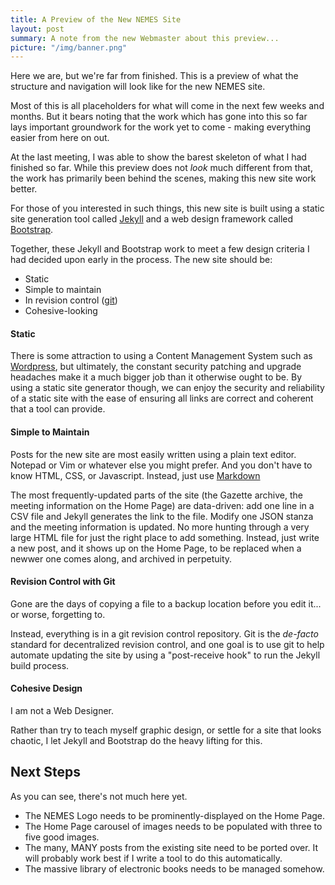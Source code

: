 ```yaml
---
title: A Preview of the New NEMES Site
layout: post
summary: A note from the new Webmaster about this preview...
picture: "/img/banner.png"
---
```


Here we are, but we're far from finished. This is a preview of what the structure and navigation will look like for the new NEMES site.

Most of this is all placeholders for what will come in the next few weeks and months. But it bears noting that the work which has gone into this so far lays important groundwork for the work yet to come - making everything easier from here on out.

At the last meeting, I was able to show the barest skeleton of what I had finished so far. While this preview does not _look_ much different from that, the work has primarily been behind the scenes, making this new site work better.

For those of you interested in such things, this new site is built using a static site generation tool called [Jekyll](http://jekyllrb.com) and a web design framework called [Bootstrap](https://getbootstrap.com/docs/4.0/getting-started/introduction/).

Together, these Jekyll and Bootstrap work to meet a few design criteria I had decided upon early in the process. The new site should be:

 + Static
 + Simple to maintain
 + In revision control ([git](https://git.io/))
 + Cohesive-looking

#### Static

There is some attraction to using a Content Management System such as [Wordpress](), but ultimately, the constant security patching and upgrade headaches make it a much bigger job than it otherwise ought to be. By using a static site generator though, we can enjoy the security and reliability of a static site with the ease of ensuring all links are correct and coherent that a tool can provide.

#### Simple to Maintain

Posts for the new site are most easily written using a plain text editor. Notepad or Vim or whatever else you might prefer. And you don't have to know HTML, CSS, or Javascript. Instead, just use [Markdown](https://en.wikipedia.org/wiki/Markdown)

The most frequently-updated parts of the site (the Gazette archive, the meeting information on the Home Page) are data-driven: add one line in a CSV file and Jekyll generates the link to the file. Modify one JSON stanza and the meeting information is updated. No more hunting through a very large HTML file for just the right place to add something. Instead, just write a new post, and it shows up on the Home Page, to be replaced when a newwer one comes along, and archived in perpetuity.

#### Revision Control with Git

Gone are the days of copying a file to a backup location before you edit it... or worse, forgetting to.

Instead, everything is in a git revision control repository. Git is the _de-facto_ standard for decentralized revision control, and one goal is to use git to help automate updating the site by using a "post-receive hook" to run the Jekyll build process.

#### Cohesive Design

I am not a Web Designer.

Rather than try to teach myself graphic design, or settle for a site that looks chaotic, I let Jekyll and Bootstrap do the heavy lifting for this.

## Next Steps

As you can see, there's not much here yet.

 + The NEMES Logo needs to be prominently-displayed on the Home Page.
 + The Home Page carousel of images needs to be populated with three to five good images.
 + The many, MANY posts from the existing site need to be ported over. It will probably work best if I write a tool to do this automatically.
 + The massive library of electronic books needs to be managed somehow.


 
